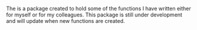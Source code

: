 The is a package created to hold some of the functions I have written either for myself or for my colleagues. This package is still under development and will update when new functions are created.
